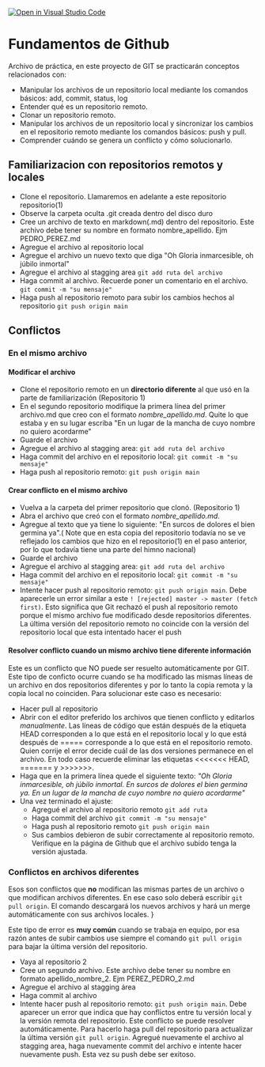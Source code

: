 [![Open in Visual Studio Code](https://classroom.github.com/assets/open-in-vscode-c66648af7eb3fe8bc4f294546bfd86ef473780cde1dea487d3c4ff354943c9ae.svg)](https://classroom.github.com/online_ide?assignment_repo_id=9883733&assignment_repo_type=AssignmentRepo)
# Fundamentos de Github

Archivo de práctica, en este proyecto de GIT se practicarán conceptos relacionados con: 

* Manipular los archivos de un repositorio local mediante los comandos básicos: add, commit, status, log
* Entender qué es un repositorio remoto.
* Clonar un repositorio remoto.
* Manipular los archivos de un repositorio local y sincronizar los cambios en el repositorio remoto mediante los comandos básicos: push y pull.
* Comprender cuándo se genera un conflicto y cómo solucionarlo.


## Familiarizacion con repositorios remotos  y locales
*	Clone el repositorio. Llamaremos en adelante a este repositorio repositorio(1)
* Observe la carpeta oculta .git creada dentro del disco duro
*	Cree un archivo de texto en markdown(.md) dentro del repositorio. Este archivo debe tener su nombre en formato nombre_apellido. Ejm PEDRO_PEREZ.md
*	Agregue el archivo al repositorio local
*	Agregue el archivo un nuevo texto que diga "Oh Gloria inmarcesible, oh júbilo inmortal"
*	Agregue el archivo al stagging area  ``git add ruta del archivo``
*	Haga commit al archivo. Recuerde poner un comentario en el archivo.   ``git commit -m "su mensaje" ``
*	Haga push al repositorio remoto para subir los cambios hechos al repositorio ``git push origin main``

## Conflictos
### En el mismo archivo
#### Modificar el archivo
* Clone el repositorio remoto en un **directorio diferente** al que usó en la parte de familiarización (Repositorio 1)
* En el segundo repositorio modifique la primera línea del primer archivo.md que creo con el formato *nombre_apellido.md*. Quite lo que estaba y en su lugar escriba "En un lugar de la mancha de cuyo nombre no quiero acordarme"
* Guarde el archivo
* Agregue el archivo al stagging area:  ``git add ruta del archivo``
* Haga commit del archivo en el repositorio local: ``git commit -m "su mensaje" ``
* Haga push al repositorio remoto: ``git push origin main``
 
#### Crear conflicto en el mismo archivo
* Vuelva a la carpeta del primer repositorio que clonó. (Repositorio 1)
* Abra el archivo que creó con el formato *nombre_apellido.md*.
* Agregue al texto que ya tiene lo siguiente: "En surcos de dolores el bien germina ya".( Note que en esta copia del repositorio todavía no se ve reflejado los cambios que hizo en el repositorio(1) en el paso anterior, por lo que todavía tiene una parte del himno nacional)
* Guarde el archivo
* Agregue el archivo al stagging area:  ``git add ruta del archivo``
* Haga commit del archivo en el repositorio local: ``git commit -m "su mensaje" ``
* Intente hacer push al repositorio remoto: ``git push origin main``. Debe aparecerle un error similar a este ``! [rejected] master -> master (fetch first)``. Esto significa que Git rechazó el push al repositorio remoto porque el mismo archivo fue modificado desde repositorios diferentes. La última versión del repositorio remoto no coincide con la versión del repositorio local que esta intentado hacer el push

#### Resolver conflicto cuando un mismo archivo tiene diferente información
Este es un conflicto que NO puede ser resuelto automáticamente por GIT. Este tipo de conficto ocurre cuando se ha modificado las mismas líneas de un archivo en dos repositorios diferentes y por lo tanto la copia remota y la copia local no coinciden.  Para solucionar este caso es necesario: 
* Hacer pull al repositorio
* Abrir con el editor preferido los archivos que tienen conflicto y editarlos *manualmente*. Las líneas de código que están después de la etiqueta HEAD corresponden a lo que está en el repositorio local y lo que está después de ===== corresponde a lo que está en el repositorio remoto. Quien corrije el error decide cuál de las dos versiones permanece en el archivo. En todo caso recuerde eliminar las etiquetas <<<<<<< HEAD, ======= y >>>>>>>.
* Haga que en la primera línea quede el siguiente texto: *"Oh Gloria inmarcesible, oh júbilo inmortal. En surcos de dolores el bien germina ya. En un lugar de la mancha de cuyo nombre no quiero acordarme"*
* Una vez terminado el ajuste:
    * Agregué el archivo al repositorio remoto  ``git add ruta``
    * Haga commit del archivo ``git commit -m "su mensaje" ``
    * Haga push al repositorio remoto ``git push origin main``
    * Sus cambios debieron de subir correctamente al repositorio remoto. Verifique en la página de Github que el archivo subido tenga la versión ajustada. 

 ### Conflictos en archivos diferentes
Esos son conflictos que **no** modifican las mismas partes de un archivo o que modifican archivos diferentes.  En ese caso solo deberá escribir ``git pull origin``. El comando descargará los nuevos archivos y hará un merge automáticamente con sus archivos locales. }

Este tipo de error es **muy común** cuando se trabaja en equipo, por esa razón antes de subir cambios use siempre el comando  ``git pull origin`` para bajar la última versión del repositorio. 

* Vaya al repositorio 2
*	Cree un segundo archivo. Este archivo debe tener su nombre en formato apellido_nombre_2. Ejm PEREZ_PEDRO_2.md
*	Agregue el archivo al stagging área 
*	Haga commit al archivo
*	Intente hacer push al repositorio remoto: ``git push origin main``. Debe aparecer un error que indica que hay conflictos entre tu versión local y la versión remota del repositorio.  Este conflicto se puede resolver automáticamente. Para hacerlo haga pull del repositorio para actualizar la última versión ``git pull origin``. Agregué nuevamente el archivo al stagging area, haga nuevamente commit del archivo e intente hacer nuevamente push. Esta vez su push debe ser exitoso. 
